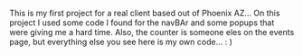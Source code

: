   
  This is my first project for a real client based out of Phoenix AZ... On this project I used some code I found for the navBAr and some popups that were giving me a hard time. Also, the counter is someone eles on the events page, but everything else you see here is my own code... :  ) 

